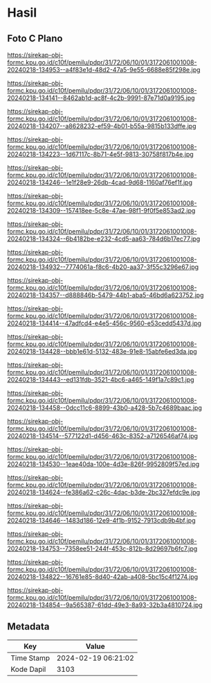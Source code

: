 # Hasil

## Foto C Plano

https://sirekap-obj-formc.kpu.go.id/c10f/pemilu/pdpr/31/72/06/10/01/3172061001008-20240218-134953--a4f83e1d-48d2-47a5-9e55-6688e85f298e.jpg

https://sirekap-obj-formc.kpu.go.id/c10f/pemilu/pdpr/31/72/06/10/01/3172061001008-20240218-134141--8462ab1d-ac8f-4c2b-9991-87e71d0a9195.jpg

https://sirekap-obj-formc.kpu.go.id/c10f/pemilu/pdpr/31/72/06/10/01/3172061001008-20240218-134207--a8628232-ef59-4b01-b55a-9815b133dffe.jpg

https://sirekap-obj-formc.kpu.go.id/c10f/pemilu/pdpr/31/72/06/10/01/3172061001008-20240218-134223--1d67117c-8b71-4e5f-9813-30758f817b4e.jpg

https://sirekap-obj-formc.kpu.go.id/c10f/pemilu/pdpr/31/72/06/10/01/3172061001008-20240218-134246--1e1f28e9-26db-4cad-9d68-1160af76ef1f.jpg

https://sirekap-obj-formc.kpu.go.id/c10f/pemilu/pdpr/31/72/06/10/01/3172061001008-20240218-134309--157418ee-5c8e-47ae-98f1-9f0f5e853ad2.jpg

https://sirekap-obj-formc.kpu.go.id/c10f/pemilu/pdpr/31/72/06/10/01/3172061001008-20240218-134324--6b4182be-e232-4cd5-aa63-784d6b17ec77.jpg

https://sirekap-obj-formc.kpu.go.id/c10f/pemilu/pdpr/31/72/06/10/01/3172061001008-20240218-134932--7774061a-f8c6-4b20-aa37-3f55c3296e67.jpg

https://sirekap-obj-formc.kpu.go.id/c10f/pemilu/pdpr/31/72/06/10/01/3172061001008-20240218-134357--d888846b-5479-44b1-aba5-46bd6a623752.jpg

https://sirekap-obj-formc.kpu.go.id/c10f/pemilu/pdpr/31/72/06/10/01/3172061001008-20240218-134414--47adfcd4-e4e5-456c-9560-e53cedd5437d.jpg

https://sirekap-obj-formc.kpu.go.id/c10f/pemilu/pdpr/31/72/06/10/01/3172061001008-20240218-134428--bbb1e61d-5132-483e-91e8-15abfe6ed3da.jpg

https://sirekap-obj-formc.kpu.go.id/c10f/pemilu/pdpr/31/72/06/10/01/3172061001008-20240218-134443--ed131fdb-3521-4bc6-a465-149f1a7c89c1.jpg

https://sirekap-obj-formc.kpu.go.id/c10f/pemilu/pdpr/31/72/06/10/01/3172061001008-20240218-134458--0dcc11c6-8899-43b0-a428-5b7c4689baac.jpg

https://sirekap-obj-formc.kpu.go.id/c10f/pemilu/pdpr/31/72/06/10/01/3172061001008-20240218-134514--577122d1-d456-463c-8352-a7126546af74.jpg

https://sirekap-obj-formc.kpu.go.id/c10f/pemilu/pdpr/31/72/06/10/01/3172061001008-20240218-134530--1eae40da-100e-4d3e-826f-9952809f57ed.jpg

https://sirekap-obj-formc.kpu.go.id/c10f/pemilu/pdpr/31/72/06/10/01/3172061001008-20240218-134624--fe386a62-c26c-4dac-b3de-2bc327efdc9e.jpg

https://sirekap-obj-formc.kpu.go.id/c10f/pemilu/pdpr/31/72/06/10/01/3172061001008-20240218-134646--1483d186-12e9-4f1b-9152-7913cdb9b4bf.jpg

https://sirekap-obj-formc.kpu.go.id/c10f/pemilu/pdpr/31/72/06/10/01/3172061001008-20240218-134753--7358ee51-244f-453c-812b-8d29697b6fc7.jpg

https://sirekap-obj-formc.kpu.go.id/c10f/pemilu/pdpr/31/72/06/10/01/3172061001008-20240218-134822--16761e85-8d40-42ab-a408-5bc15c4f1274.jpg

https://sirekap-obj-formc.kpu.go.id/c10f/pemilu/pdpr/31/72/06/10/01/3172061001008-20240218-134854--9a565387-61dd-49e3-8a93-32b3a4810724.jpg


## Metadata

| Key        | Value               |
| ---------- | ------------------- |
| Time Stamp | 2024-02-19 06:21:02 |
| Kode Dapil | 3103                |



